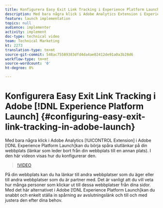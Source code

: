 ```yaml
---
title: Konfigurera Easy Exit Link Tracking i Experience Platform Launch
description: Med bara några klick i Adobe Analytics Extension i Experience Platform Launch kan du börja spåra slutlänkar på din webbplats (länkar som leder bort från din webbplats till en annan plats). I den här videon visas hur du konfigurerar den.
feature: launch implementation
topics: null
audience: implementer
activity: implement
doc-type: technical video
team: Technical Marketing
kt: 2273
translation-type: tm+mt
source-git-commit: 548ac75589383dfd4da4ae02412de91a0a3b28d6
workflow-type: tm+mt
source-wordcount: '0'
ht-degree: 0%

---
```



# Konfigurera Easy Exit Link Tracking i Adobe [!DNL Experience Platform Launch] {#configuring-easy-exit-link-tracking-in-adobe-launch}

Med bara några klick i Adobe Analytics [!UICONTROL Extension] i Adobe [!DNL Experience Platform Launch]kan du börja spåra slutlänkar på din webbplats (länkar som leder bort från din webbplats till en annan plats). I den här videon visas hur du konfigurerar den.

>[!VIDEO](https://video.tv.adobe.com/v/25763/?quality=12)

På din webbplats kan du ha länkar till andra webbplatser som du äger eller till andra webbplatser som du är partner med. Det är vanligt att du vill veta hur många personer som klickar ut till dessa webbplatser från dina sidor. Med det här alternativet i Adobe [!DNL Experience Platform Launch]kan du snabbt och enkelt ställa in spårning av avslutningslänk och till och med justera den efter dina behov.
